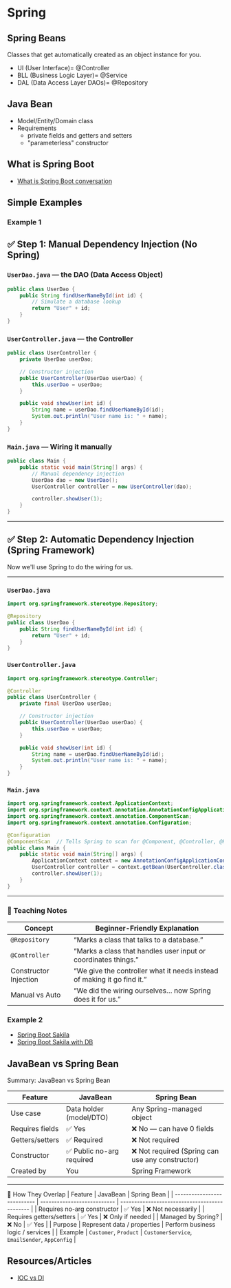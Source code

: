 # Spring

## Spring Beans

Classes that get automatically created as an object instance for you.

- UI (User Interface)= @Controller
- BLL (Business Logic Layer)= @Service
- DAL (Data Access Layer DAOs)= @Repository

## Java Bean

- Model/Entity/Domain class
- Requirements
  - private fields and getters and setters
  - "parameterless" constructor

## What is Spring Boot

- [What is Spring Boot conversation](https://chatgpt.com/share/684c6114-42f0-8000-9ac8-c4c47079f04f)

## Simple Examples

### Example 1

## ✅ Step 1: Manual Dependency Injection (No Spring)

### `UserDao.java` — the DAO (Data Access Object)

```java
public class UserDao {
    public String findUserNameById(int id) {
        // Simulate a database lookup
        return "User" + id;
    }
}
```

### `UserController.java` — the Controller

```java
public class UserController {
    private UserDao userDao;

    // Constructor injection
    public UserController(UserDao userDao) {
        this.userDao = userDao;
    }

    public void showUser(int id) {
        String name = userDao.findUserNameById(id);
        System.out.println("User name is: " + name);
    }
}
```

### `Main.java` — Wiring it manually

```java
public class Main {
    public static void main(String[] args) {
        // Manual dependency injection
        UserDao dao = new UserDao();
        UserController controller = new UserController(dao);

        controller.showUser(1);
    }
}
```

---

## ✅ Step 2: Automatic Dependency Injection (Spring Framework)

Now we'll use Spring to do the wiring for us.

---

### `UserDao.java`

```java
import org.springframework.stereotype.Repository;

@Repository
public class UserDao {
    public String findUserNameById(int id) {
        return "User" + id;
    }
}
```

### `UserController.java`

```java
import org.springframework.stereotype.Controller;

@Controller
public class UserController {
    private final UserDao userDao;

    // Constructor injection
    public UserController(UserDao userDao) {
        this.userDao = userDao;
    }

    public void showUser(int id) {
        String name = userDao.findUserNameById(id);
        System.out.println("User name is: " + name);
    }
}
```

### `Main.java`

```java
import org.springframework.context.ApplicationContext;
import org.springframework.context.annotation.AnnotationConfigApplicationContext;
import org.springframework.context.annotation.ComponentScan;
import org.springframework.context.annotation.Configuration;

@Configuration
@ComponentScan  // Tells Spring to scan for @Component, @Controller, @Repository, etc.
public class Main {
    public static void main(String[] args) {
        ApplicationContext context = new AnnotationConfigApplicationContext(Main.class);
        UserController controller = context.getBean(UserController.class);
        controller.showUser(1);
    }
}
```

---

### 🧠 Teaching Notes

| Concept               | Beginner-Friendly Explanation                                           |
| --------------------- | ----------------------------------------------------------------------- |
| `@Repository`         | “Marks a class that talks to a database.”                               |
| `@Controller`         | “Marks a class that handles user input or coordinates things.”          |
| Constructor Injection | “We give the controller what it needs instead of making it go find it.” |
| Manual vs Auto        | “We did the wiring ourselves… now Spring does it for us.”               |

### Example 2

- [Spring Boot Sakila](https://github.com/erics273/SpringBootSakila)
- [Spring Boot Sakila with DB](https://github.com/erics273/SpringBootSakila/tree/withDB)

## JavaBean vs Spring Bean

Summary: JavaBean vs Spring Bean

| Feature         | JavaBean                  | Spring Bean                                      |
| --------------- | ------------------------- | ------------------------------------------------ |
| Use case        | Data holder (model/DTO)   | Any Spring-managed object                        |
| Requires fields | ✅ Yes                    | ❌ No — can have 0 fields                        |
| Getters/setters | ✅ Required               | ❌ Not required                                  |
| Constructor     | ✅ Public no-arg required | ❌ Not required (Spring can use any constructor) |
| Created by      | You                       | Spring Framework                                 |

---

🔁 How They Overlap
| Feature | JavaBean | Spring Bean |
| --------------------------- | --------------------------- | --------------------------------------------- |
| Requires no-arg constructor | ✅ Yes | ❌ Not necessarily |
| Requires getters/setters | ✅ Yes | ❌ Only if needed |
| Managed by Spring? | ❌ No | ✅ Yes |
| Purpose | Represent data / properties | Perform business logic / services |
| Example | `Customer`, `Product` | `CustomerService`, `EmailSender`, `AppConfig` |

## Resources/Articles

- [IOC vs DI](https://howtodoinjava.com/spring-core/spring-ioc-vs-di/)
